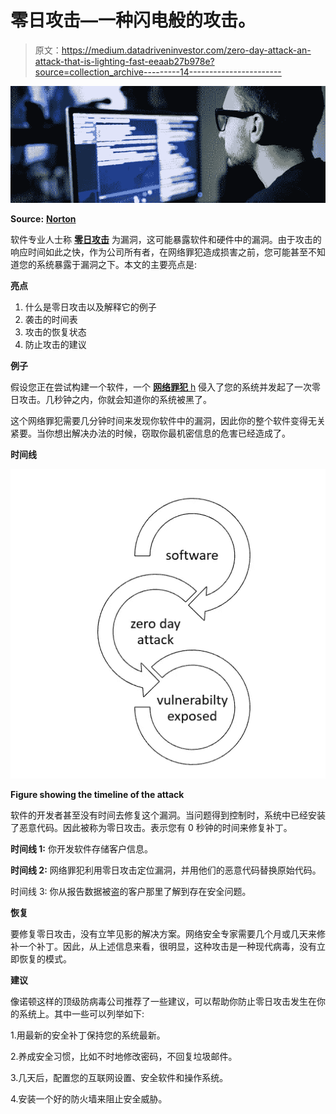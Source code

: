 # 零日攻击—一种闪电般的攻击。

> 原文：<https://medium.datadriveninvestor.com/zero-day-attack-an-attack-that-is-lighting-fast-eeaab27b978e?source=collection_archive---------14----------------------->

![](img/5aa7948444b7da0dfff96b28e0b242ec.png)

**Source:** [**Norton**](https://us.norton.com/internetsecurity-emerging-threats-how-do-zero-day-vulnerabilities-work-30sectech.html)

软件专业人士称 [**零日攻击**](https://www.fireeye.com/current-threats/what-is-a-zero-day-exploit.html) 为漏洞，这可能暴露软件和硬件中的漏洞。由于攻击的响应时间如此之快，作为公司所有者，在网络罪犯造成损害之前，您可能甚至不知道您的系统暴露于漏洞之下。本文的主要亮点是:

**亮点**

1.  什么是零日攻击以及解释它的例子
2.  袭击的时间表
3.  攻击的恢复状态
4.  防止攻击的建议

**例子**

假设您正在尝试构建一个软件，一个 [**网络罪犯** h](https://medium.com/@hellogouravdas/enterprise-risk-management-what-is-it-and-why-you-need-it-fe98f53fd007) 侵入了您的系统并发起了一次零日攻击。几秒钟之内，你就会知道你的系统被黑了。

这个网络罪犯需要几分钟时间来发现你软件中的漏洞，因此你的整个软件变得无关紧要。当你想出解决办法的时候，窃取你最机密信息的危害已经造成了。

**时间线**

![](img/9eeb48fd1abb712ca430c6188535d91d.png)

**Figure showing the timeline of the attack**

软件的开发者甚至没有时间去修复这个漏洞。当问题得到控制时，系统中已经安装了恶意代码。因此被称为零日攻击。表示您有 0 秒钟的时间来修复补丁。

**时间线 1:** 你开发软件存储客户信息。

**时间线 2:** 网络罪犯利用零日攻击定位漏洞，并用他们的恶意代码替换原始代码。

时间线 3: 你从报告数据被盗的客户那里了解到存在安全问题。

**恢复**

要修复零日攻击，没有立竿见影的解决方案。网络安全专家需要几个月或几天来修补一个补丁。因此，从上述信息来看，很明显，这种攻击是一种现代病毒，没有立即恢复的模式。

**建议**

像诺顿这样的顶级防病毒公司推荐了一些建议，可以帮助你防止零日攻击发生在你的系统上。其中一些可以列举如下:

1.用最新的安全补丁保持您的系统最新。

2.养成安全习惯，比如不时地修改密码，不回复垃圾邮件。

3.几天后，配置您的互联网设置、安全软件和操作系统。

4.安装一个好的防火墙来阻止安全威胁。